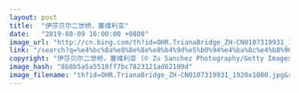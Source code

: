 ```yaml
---
layout: post
title:  "伊莎贝尔二世桥，塞维利亚"
date:   "2019-08-09 16:00:00 +0800"
image_url: "http://cn.bing.com/th?id=OHR.TrianaBridge_ZH-CN0107319931_1920x1080.jpg&rf=LaDigue_1920x1080.jpg&pid=hp"
link: "/search?q=%e4%bc%8a%e8%8e%8e%e8%b4%9d%e5%b0%94%e4%ba%8c%e4%b8%96%e6%a1%a5&form=hpcapt&mkt=zh-cn"
copyright: "伊莎贝尔二世桥，塞维利亚 (© Zu Sanchez Photography/Getty Images)"
image_hash: "8b8b5a5a5518ff7bc7823121ad62109d"
image_filename: "th?id=OHR.TrianaBridge_ZH-CN0107319931_1920x1080.jpg&rf=LaDigue_1920x1080.jpg&pid=hp"
---
```

